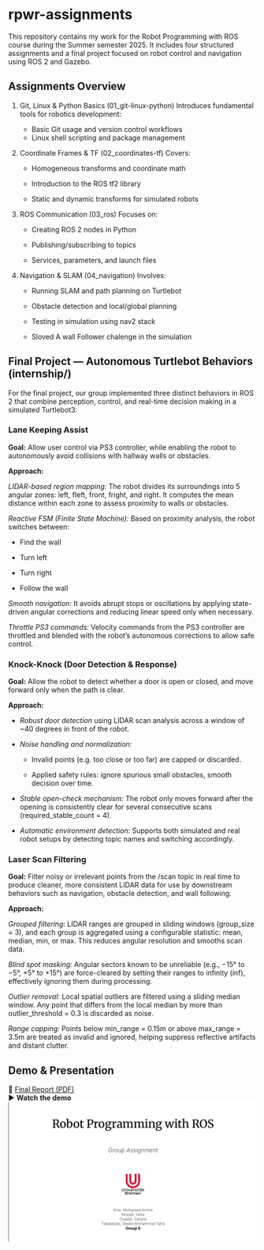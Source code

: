 # rpwr-assignments

This repository contains my work for the Robot Programming with ROS course during the Summer semester 2025. It includes four structured assignments and a final project focused on robot control and navigation using ROS 2 and Gazebo.

## Assignments Overview

1. Git, Linux & Python Basics (01_git-linux-python)
    Introduces fundamental tools for robotics development:

    - Basic Git usage and version control workflows
    - Linux shell scripting and package management

2. Coordinate Frames & TF (02_coordinates-tf)
Covers:

    - Homogeneous transforms and coordinate math

    - Introduction to the ROS tf2 library

    - Static and dynamic transforms for simulated robots

3. ROS Communication (03_ros)
Focuses on:

    - Creating ROS 2 nodes in Python

    - Publishing/subscribing to topics

    - Services, parameters, and launch files

4. Navigation & SLAM (04_navigation)
Involves:

    - Running SLAM and path planning on Turtlebot

    - Obstacle detection and local/global planning

    - Testing in simulation using nav2 stack

    - Sloved A wall Follower chalenge in the simulation

## Final Project — Autonomous Turtlebot Behaviors (internship/)

For the final project, our group implemented three distinct behaviors in ROS 2 that combine perception, control, and real-time decision making in a simulated Turtlebot3:

### Lane Keeping Assist

**Goal:** Allow user control via PS3 controller, while enabling the robot to autonomously avoid collisions with hallway walls or obstacles.

**Approach:** 

*LIDAR-based region mapping:* The robot divides its surroundings into 5 angular zones: left, fleft, front, fright, and right. It computes the mean distance within each zone to assess proximity to walls or obstacles.

*Reactive FSM (Finite State Machine):* Based on proximity analysis, the robot switches between:

- Find the wall

- Turn left

- Turn right

- Follow the wall

*Smooth navigation:* It avoids abrupt stops or oscillations by applying state-driven angular corrections and reducing linear speed only when necessary.

*Throttle PS3 commands:* Velocity commands from the PS3 controller are throttled and blended with the robot’s autonomous corrections to allow safe control.


### Knock-Knock (Door Detection & Response)
    
**Goal:** Allow the robot to detect whether a door is open or closed, and move forward only when the path is clear.

**Approach:**

- *Robust door detection* using LIDAR scan analysis across a window of ~40 degrees in front of the robot.

- *Noise handling and normalization:*

    - Invalid points (e.g. too close or too far) are capped or discarded.

    - Applied safety rules: ignore spurious small obstacles, smooth decision over time.

- *Stable open-check mechanism:* The robot only moves forward after the opening is consistently clear for several consecutive scans (required_stable_count = 4).

- *Automatic environment detection:* Supports both simulated and real robot setups by detecting topic names and switching accordingly.

### Laser Scan Filtering

**Goal:** Filter noisy or irrelevant points from the /scan topic in real time to produce cleaner, more consistent LIDAR data for use by downstream behaviors such as navigation, obstacle detection, and wall following.

**Approach:** 

*Grouped filtering:*
LIDAR ranges are grouped in sliding windows (group_size = 3), and each group is aggregated using a configurable statistic: mean, median, min, or max. This reduces angular resolution and smooths scan data.

*Blind spot masking:*
Angular sectors known to be unreliable (e.g., −15° to −5°, +5° to +15°) are force-cleared by setting their ranges to infinity (inf), effectively ignoring them during processing.

*Outlier removal:*
Local spatial outliers are filtered using a sliding median window. Any point that differs from the local median by more than outlier_threshold = 0.3 is discarded as noise.

*Range capping:*
Points below min_range = 0.15m or above max_range = 3.5m are treated as invalid and ignored, helping suppress reflective artifacts and distant clutter.


## Demo & Presentation

📄 [Final Report (PDF)](https://github.com/TahaTabatabaei/rpwr-assignments/blob/main/images/Robot%20Programming%20with%20ROS.pdf)  
▶️ **Watch the demo**[![](https://github.com/TahaTabatabaei/rpwr-assignments/blob/main/images/wallp.png)](https://drive.google.com/file/d/1_moAkDP2B7ynNaq6fkaidSIL31K33pZ3/view?usp=sharing)
